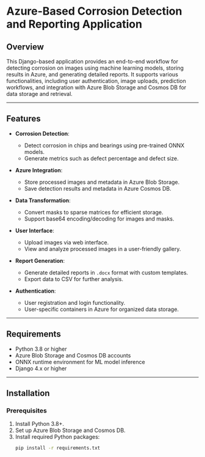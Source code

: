# Azure-Based Corrosion Detection and Reporting Application

## Overview
This Django-based application provides an end-to-end workflow for detecting corrosion on images using machine learning models, storing results in Azure, and generating detailed reports. It supports various functionalities, including user authentication, image uploads, prediction workflows, and integration with Azure Blob Storage and Cosmos DB for data storage and retrieval.

---

## Features
- **Corrosion Detection**:
  - Detect corrosion in chips and bearings using pre-trained ONNX models.
  - Generate metrics such as defect percentage and defect size.

- **Azure Integration**:
  - Store processed images and metadata in Azure Blob Storage.
  - Save detection results and metadata in Azure Cosmos DB.

- **Data Transformation**:
  - Convert masks to sparse matrices for efficient storage.
  - Support base64 encoding/decoding for images and masks.

- **User Interface**:
  - Upload images via web interface.
  - View and analyze processed images in a user-friendly gallery.

- **Report Generation**:
  - Generate detailed reports in `.docx` format with custom templates.
  - Export data to CSV for further analysis.

- **Authentication**:
  - User registration and login functionality.
  - User-specific containers in Azure for organized data storage.

---

## Requirements
- Python 3.8 or higher
- Azure Blob Storage and Cosmos DB accounts
- ONNX runtime environment for ML model inference
- Django 4.x or higher

---

## Installation

### Prerequisites
1. Install Python 3.8+.
2. Set up Azure Blob Storage and Cosmos DB.
3. Install required Python packages:
   ```bash
   pip install -r requirements.txt
